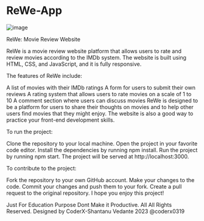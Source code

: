# ReWe-App
![image](https://github.com/CoderX-Officials/ReWe-App/assets/121545998/9c6be043-c057-4034-af83-0d3292334347)

ReWe: Movie Review Website

ReWe is a movie review website platform that allows users to rate and review movies according to the IMDb system. The website is built using HTML, CSS, and JavaScript, and it is fully responsive.

The features of ReWe include:

A list of movies with their IMDb ratings
A form for users to submit their own reviews
A rating system that allows users to rate movies on a scale of 1 to 10
A comment section where users can discuss movies
ReWe is designed to be a platform for users to share their thoughts on movies and to help other users find movies that they might enjoy. The website is also a good way to practice your front-end development skills.

To run the project:

Clone the repository to your local machine.
Open the project in your favorite code editor.
Install the dependencies by running npm install.
Run the project by running npm start.
The project will be served at http://localhost:3000.

To contribute to the project:

Fork the repository to your own GitHub account.
Make your changes to the code.
Commit your changes and push them to your fork.
Create a pull request to the original repository.
I hope you enjoy this project!

Just For Education Purpose Dont Make it Productive.
All All Rights Reserved. Designed by CoderX-Shantanu Vedante 2023 @coderx0319
